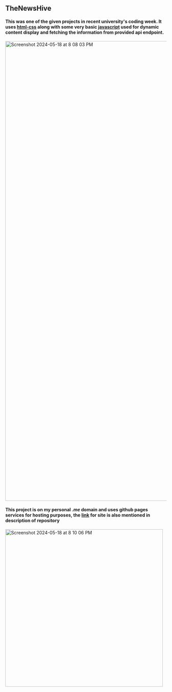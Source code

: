 ## TheNewsHive

#### This was one of the given projects in recent university's coding week. It uses <u>html-css</u> along with some very basic <u>javascript</u> used for dynamic content display and fetching the information from provided api endpoint. </br>
<img width="1437" alt="Screenshot 2024-05-18 at 8 08 03 PM" src="https://github.com/electrify-7/TheNewsHive/assets/145887059/8f5a3016-4ebd-4151-8636-e1a31a7a1599"> </br>


#### This project is on my personal <i>.me</i> domain and uses github pages services for hosting purposes, the <a href="https://electrify7.me" target="_blank">link</a> for site is also mentioned in description of repository </br>
<img width="492" alt="Screenshot 2024-05-18 at 8 10 06 PM" src="https://github.com/electrify-7/TheNewsHive/assets/145887059/2c45c0b9-293c-4180-ac5d-4faa03f6693f">

